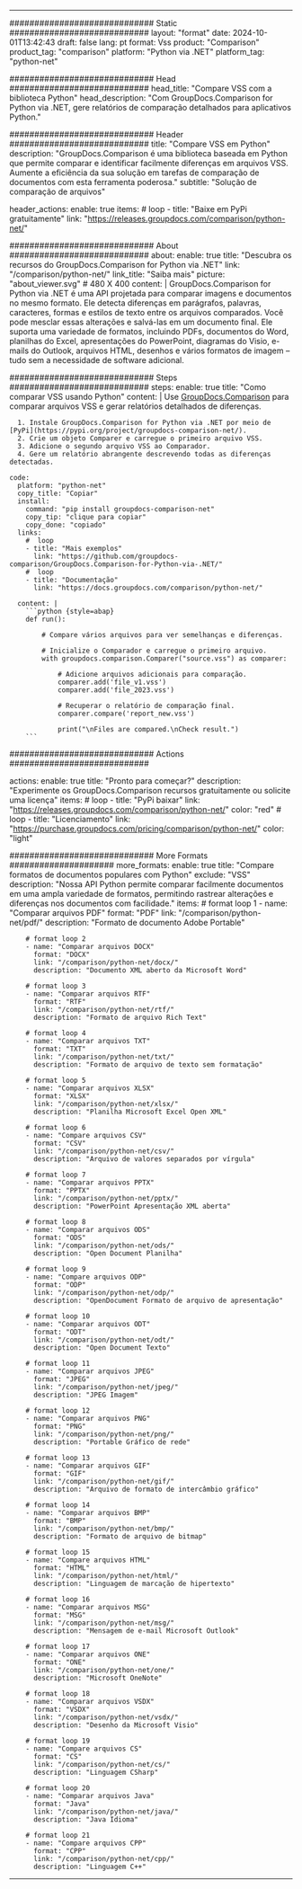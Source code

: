 
---
############################# Static ############################
layout: "format"
date:  2024-10-01T13:42:43
draft: false
lang: pt
format: Vss
product: "Comparison"
product_tag: "comparison"
platform: "Python via .NET"
platform_tag: "python-net"

############################# Head ############################
head_title: "Compare VSS com a biblioteca Python"
head_description: "Com GroupDocs.Comparison for Python via .NET, gere relatórios de comparação detalhados para aplicativos Python."

############################# Header ############################
title: "Compare VSS em Python" 
description: "GroupDocs.Comparison é uma biblioteca baseada em Python que permite comparar e identificar facilmente diferenças em arquivos VSS. Aumente a eficiência da sua solução em tarefas de comparação de documentos com esta ferramenta poderosa."
subtitle: "Solução de comparação de arquivos" 

header_actions:
  enable: true
  items:
    #  loop
    - title: "Baixe em PyPi gratuitamente"
      link: "https://releases.groupdocs.com/comparison/python-net/"
      
############################# About ############################
about:
    enable: true
    title: "Descubra os recursos do GroupDocs.Comparison for Python via .NET"
    link: "/comparison/python-net/"
    link_title: "Saiba mais"
    picture: "about_viewer.svg" # 480 X 400
    content: |
       GroupDocs.Comparison for Python via .NET é uma API projetada para comparar imagens e documentos no mesmo formato. Ele detecta diferenças em parágrafos, palavras, caracteres, formas e estilos de texto entre os arquivos comparados. Você pode mesclar essas alterações e salvá-las em um documento final. Ele suporta uma variedade de formatos, incluindo PDFs, documentos do Word, planilhas do Excel, apresentações do PowerPoint, diagramas do Visio, e-mails do Outlook, arquivos HTML, desenhos e vários formatos de imagem – tudo sem a necessidade de software adicional.

############################# Steps ############################
steps:
    enable: true
    title: "Como comparar VSS usando Python"
    content: |
      Use [GroupDocs.Comparison](https://products.groupdocs.com/comparison/python-net/) para comparar arquivos VSS e gerar relatórios detalhados de diferenças.
      
      1. Instale GroupDocs.Comparison for Python via .NET por meio de [PyPi](https://pypi.org/project/groupdocs-comparison-net/).
      2. Crie um objeto Comparer e carregue o primeiro arquivo VSS.
      3. Adicione o segundo arquivo VSS ao Comparador.
      4. Gere um relatório abrangente descrevendo todas as diferenças detectadas.
   
    code:
      platform: "python-net"
      copy_title: "Copiar"
      install:
        command: "pip install groupdocs-comparison-net"
        copy_tip: "clique para copiar"
        copy_done: "copiado"
      links:
        #  loop
        - title: "Mais exemplos"
          link: "https://github.com/groupdocs-comparison/GroupDocs.Comparison-for-Python-via-.NET/"
        #  loop
        - title: "Documentação"
          link: "https://docs.groupdocs.com/comparison/python-net/"
          
      content: |
        ```python {style=abap}
        def run():

            # Compare vários arquivos para ver semelhanças e diferenças.

            # Inicialize o Comparador e carregue o primeiro arquivo.
            with groupdocs.comparison.Comparer("source.vss") as comparer:

                # Adicione arquivos adicionais para comparação.
                comparer.add('file_v1.vss')
                comparer.add('file_2023.vss')

                # Recuperar o relatório de comparação final.
                comparer.compare('report_new.vss')

                print("\nFiles are compared.\nCheck result.")
        ```            

############################# Actions ############################

actions:
  enable: true
  title: "Pronto para começar?"
  description: "Experimente os GroupDocs.Comparison recursos gratuitamente ou solicite uma licença"
  items:
    #  loop
    - title: "PyPi baixar"
      link: "https://releases.groupdocs.com/comparison/python-net/"
      color: "red"
        #  loop
    - title: "Licenciamento"
      link: "https://purchase.groupdocs.com/pricing/comparison/python-net/"
      color: "light"


############################# More Formats #####################
more_formats:
    enable: true
    title: "Compare formatos de documentos populares com Python"
    exclude: "VSS"
    description: "Nossa API Python permite comparar facilmente documentos em uma ampla variedade de formatos, permitindo rastrear alterações e diferenças nos documentos com facilidade."
    items: 
        # format loop 1
        - name: "Comparar arquivos PDF"
          format: "PDF"
          link: "/comparison/python-net/pdf/"
          description: "Formato de documento Adobe Portable"

        # format loop 2
        - name: "Comparar arquivos DOCX"
          format: "DOCX"
          link: "/comparison/python-net/docx/"
          description: "Documento XML aberto da Microsoft Word"

        # format loop 3
        - name: "Comparar arquivos RTF"
          format: "RTF"
          link: "/comparison/python-net/rtf/"
          description: "Formato de arquivo Rich Text"

        # format loop 4
        - name: "Comparar arquivos TXT"
          format: "TXT"
          link: "/comparison/python-net/txt/"
          description: "Formato de arquivo de texto sem formatação"

        # format loop 5
        - name: "Comparar arquivos XLSX"
          format: "XLSX"
          link: "/comparison/python-net/xlsx/"
          description: "Planilha Microsoft Excel Open XML"

        # format loop 6
        - name: "Compare arquivos CSV"
          format: "CSV"
          link: "/comparison/python-net/csv/"
          description: "Arquivo de valores separados por vírgula"

        # format loop 7
        - name: "Comparar arquivos PPTX"
          format: "PPTX"
          link: "/comparison/python-net/pptx/"
          description: "PowerPoint Apresentação XML aberta"

        # format loop 8
        - name: "Comparar arquivos ODS"
          format: "ODS"
          link: "/comparison/python-net/ods/"
          description: "Open Document Planilha"

        # format loop 9
        - name: "Compare arquivos ODP"
          format: "ODP"
          link: "/comparison/python-net/odp/"
          description: "OpenDocument Formato de arquivo de apresentação"

        # format loop 10
        - name: "Comparar arquivos ODT"
          format: "ODT"
          link: "/comparison/python-net/odt/"
          description: "Open Document Texto"

        # format loop 11
        - name: "Comparar arquivos JPEG"
          format: "JPEG"
          link: "/comparison/python-net/jpeg/"
          description: "JPEG Imagem"

        # format loop 12
        - name: "Comparar arquivos PNG"
          format: "PNG"
          link: "/comparison/python-net/png/"
          description: "Portable Gráfico de rede"

        # format loop 13
        - name: "Comparar arquivos GIF"
          format: "GIF"
          link: "/comparison/python-net/gif/"
          description: "Arquivo de formato de intercâmbio gráfico"

        # format loop 14
        - name: "Comparar arquivos BMP"
          format: "BMP"
          link: "/comparison/python-net/bmp/"
          description: "Formato de arquivo de bitmap"

        # format loop 15
        - name: "Compare arquivos HTML"
          format: "HTML"
          link: "/comparison/python-net/html/"
          description: "Linguagem de marcação de hipertexto"

        # format loop 16
        - name: "Comparar arquivos MSG"
          format: "MSG"
          link: "/comparison/python-net/msg/"
          description: "Mensagem de e-mail Microsoft Outlook"

        # format loop 17
        - name: "Comparar arquivos ONE"
          format: "ONE"
          link: "/comparison/python-net/one/"
          description: "Microsoft OneNote"

        # format loop 18
        - name: "Comparar arquivos VSDX"
          format: "VSDX"
          link: "/comparison/python-net/vsdx/"
          description: "Desenho da Microsoft Visio"

        # format loop 19
        - name: "Compare arquivos CS"
          format: "CS"
          link: "/comparison/python-net/cs/"
          description: "Linguagem CSharp"

        # format loop 20
        - name: "Comparar arquivos Java"
          format: "Java"
          link: "/comparison/python-net/java/"
          description: "Java Idioma"
          
        # format loop 21
        - name: "Compare arquivos CPP"
          format: "CPP"
          link: "/comparison/python-net/cpp/"
          description: "Linguagem C++"
---